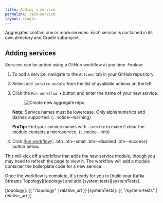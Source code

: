 ```yaml
---
title: Adding a service
permalink: /add-service
layout: single
---
```


<link rel="stylesheet" href="{{ '/assets/css/main.css' | relative_url }}">

Aggregates contain one or more services. Each service is contained in its own directory and Gradle subproject.

## Adding services

Services can be added using a GitHub workflow at any time. Foolow:

1. To add a service, navigate to the `Actions` tab in your GitHub repository.
2. Select `Add service module` from the list of available actions on the left
3. Click the `Run workflow ▾` button and enter the name of your new service.
   <figure>
     <img src="{{ '/assets/images/creek-add-service.png' | relative_url }}" alt="Create new aggregate repo">
   </figure>

   **Note:** Service names must be lowercase. Only alphanumerics and dashes supported.
   {: .notice--warning}

   **ProTip:** End your service names with `-service` to make it clear the module contains a microservice.
   {: .notice--info}
4. Click [Run workflow](){: .btn .btn--small .btn--disabled .btn--success} button below.

This will kick off a workflow that adds the new service module, though you may need to refresh the page to view it.
The workflow will add a module container the boilerplate code for a new service.

Once the workflow is complete, it's ready for you to [build your Kafka Streams Topology][topology] 
and add [system tests][systemTests].

[topology]: {{ "/topology" | relative_url }}
[systemTests]: {{ "/system-tests" | relative_url }}

